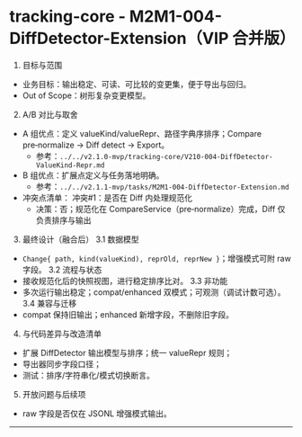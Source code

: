 # tracking-core - M2M1-004-DiffDetector-Extension（VIP 合并版）

1. 目标与范围
- 业务目标：输出稳定、可读、可比较的变更集，便于导出与回归。
- Out of Scope：树形复杂变更模型。

2. A/B 对比与取舍
- A 组优点：定义 valueKind/valueRepr、路径字典序排序；Compare pre‑normalize → Diff detect → Export。
  - 参考：`../../v2.1.0-mvp/tracking-core/V210-004-DiffDetector-ValueKind-Repr.md`
- B 组优点：扩展点定义与任务落地明确。
  - 参考：`../../v2.1.1-mvp/tasks/M2M1-004-DiffDetector-Extension.md`
- 冲突点清单：
  冲突#1：是否在 Diff 内处理规范化
    - 决策：否；规范化在 CompareService（pre‑normalize）完成，Diff 仅负责排序与输出

3. 最终设计（融合后）
3.1 数据模型
- `Change{ path, kind(valueKind), reprOld, reprNew }`；增强模式可附 raw 字段。
3.2 流程与状态
- 接收规范化后的快照视图，进行稳定排序比对。
3.3 非功能
- 多次运行输出稳定；compat/enhanced 双模式；可观测（调试计数可选）。
3.4 兼容与迁移
- compat 保持旧输出；enhanced 新增字段，不删除旧字段。

4. 与代码差异与改造清单
- 扩展 DiffDetector 输出模型与排序；统一 valueRepr 规则；
- 导出器同步字段口径；
- 测试：排序/字符串化/模式切换断言。

5. 开放问题与后续项
- raw 字段是否仅在 JSONL 增强模式输出。

---

